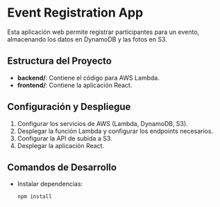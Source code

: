 # Event Registration App

Esta aplicación web permite registrar participantes para un evento, almacenando los datos en DynamoDB y las fotos en S3.

## Estructura del Proyecto

- **backend/**: Contiene el código para AWS Lambda.
- **frontend/**: Contiene la aplicación React.

## Configuración y Despliegue

1. Configurar los servicios de AWS (Lambda, DynamoDB, S3).
2. Desplegar la función Lambda y configurar los endpoints necesarios.
3. Configurar la API de subida a S3.
4. Desplegar la aplicación React.

## Comandos de Desarrollo

- Instalar dependencias:
  ```bash
  npm install
